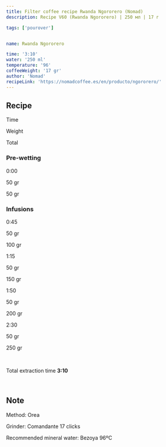 ```yaml
---
title: Filter coffee recipe Rwanda Ngororero (Nomad)
description: Recipe V60 (Rwanda Ngororero) | 250 мл | 17 г

tags: ['pourover']


name: Rwanda Ngororero

time: '3:10'
water: '250 ml'
temperature: '96'
coffeeWeight: '17 gr'
author: 'Nomad'
recipeLink: 'https://nomadcoffee.es/en/producto/ngororero/'
---
```


## Recipe


<div class="time-line">

Time

Weight

Total

</div>

### Pre-wetting

<div class="time-line">

0:00

50 gr

50 gr

</div>


### Infusions

<div class="time-line">

0:45

50 gr

100 gr

</div>

<div class="time-line">

1:15

50 gr

150 gr

</div>

<div class="time-line">

1:50

50 gr

200 gr

</div>

<div class="time-line">

2:30

50 gr

250 gr

</div>

<br>

Total extraction time  __3:10__

<br>
<div class="info-warm">

## Note

Method: Orea

Grinder: Comandante 17 clicks

Recommended mineral water: Bezoya 96ºC
</div>


